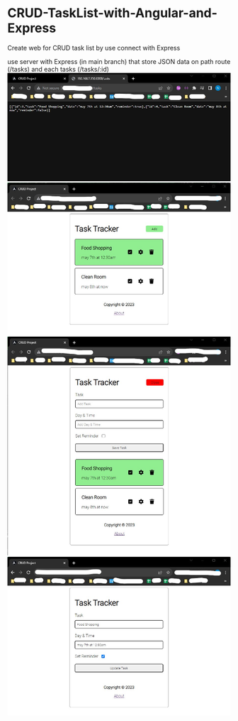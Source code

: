 # CRUD-TaskList-with-Angular-and-Express
Create web for CRUD task list by use connect with Express

use server with Express (in main branch) that store JSON data on path route (/tasks) and each tasks (/tasks/:id) 
![Image Server Web browser](https://github.com/tanaphatkaewsri/CRUD-TaskList-with-Angular-and-Express/blob/main/images/Screenshot%202023-09-13%20144836.jpg)
![Image Frontend Web browser](https://github.com/tanaphatkaewsri/CRUD-TaskList-with-Angular-and-Express/blob/main/images/Screenshot%202023-09-13%20144516.jpg)
![Image Frontend Web browser](https://github.com/tanaphatkaewsri/CRUD-TaskList-with-Angular-and-Express/blob/main/images/Screenshot%202023-09-13%20144651.jpg)
![Image Frontend Web browser](https://github.com/tanaphatkaewsri/CRUD-TaskList-with-Angular-and-Express/blob/main/images/Screenshot%202023-09-13%20144738.jpg)

